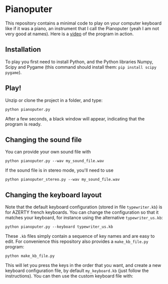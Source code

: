 # Pianoputer

This repository contains a minimal code to play on your computer keyboard like if it was a piano, an instrument that I call the Pianoputer (yeah I am not very good at names). Here is a [video](https://www.youtube.com/watch?v=z410eauCnHc) of the program in action.

## Installation

To play you first need to install Python, and the Python libraries Numpy, Scipy and Pygame (this command should install them: ``pip install scipy pygame``).

## Play! 

Unzip or clone the project in a folder, and type:

```
python pianoputer.py
```

After a few seconds, a black window will appear, indicating that the program is ready.

## Changing the sound file

You can provide your own sound file with

```
python pianoputer.py --wav my_sound_file.wav
```

If the sound file is in stereo mode, you'll need to use

```
python pianoputer_stereo.py --wav my_sound_file.wav
```

## Changing the keyboard layout

Note that the default keyboard configuration (stored in file `typewriter.kb`) is for AZERTY french keyboards. You can change the configuration so that it matches your keyboard, for instance using the alternative `typewriter_us.kb`:

```
python pianoputer.py --keyboard typewriter_us.kb
```

These `.kb` files simply contain a sequence of key names and are easy to edit. For convenience this repository also provides a `make_kb_file.py` program:
```
python make_kb_file.py
```

This will let you press the keys in the order that you want, and create a new keyboard configuration file, by default `my_keyboard.kb` (just follow the instructions). You can then use the custom keyboard file with:
